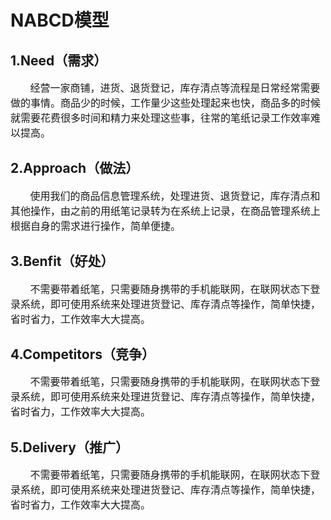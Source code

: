 # NABCD模型

## 1.Need（需求）
<p style="font-size:16px;">&nbsp;&nbsp;&nbsp;&nbsp;&nbsp;&nbsp;&nbsp;经营一家商铺，进货、退货登记，库存清点等流程是日常经常需要做的事情。商品少的时候，工作量少这些处理起来也快，商品多的时候就需要花费很多时间和精力来处理这些事，往常的笔纸记录工作效率难以提高。</p>

## 2.Approach（做法）
<p style="font-size:16px;">&nbsp;&nbsp;&nbsp;&nbsp;&nbsp;&nbsp;&nbsp;使用我们的商品信息管理系统，处理进货、退货登记，库存清点和其他操作，由之前的用纸笔记录转为在系统上记录，在商品管理系统上根据自身的需求进行操作，简单便捷。</p>

## 3.Benfit（好处）
<p style="font-size:16px;">&nbsp;&nbsp;&nbsp;&nbsp;&nbsp;&nbsp;&nbsp;不需要带着纸笔，只需要随身携带的手机能联网，在联网状态下登录系统，即可使用系统来处理进货登记、库存清点等操作，简单快捷，省时省力，工作效率大大提高。</p>

## 4.Competitors（竞争）
<p style="font-size:16px;">&nbsp;&nbsp;&nbsp;&nbsp;&nbsp;&nbsp;&nbsp;不需要带着纸笔，只需要随身携带的手机能联网，在联网状态下登录系统，即可使用系统来处理进货登记、库存清点等操作，简单快捷，省时省力，工作效率大大提高。</p>

## 5.Delivery（推广）
<p style="font-size:16px;">&nbsp;&nbsp;&nbsp;&nbsp;&nbsp;&nbsp;&nbsp;不需要带着纸笔，只需要随身携带的手机能联网，在联网状态下登录系统，即可使用系统来处理进货登记、库存清点等操作，简单快捷，省时省力，工作效率大大提高。</p>